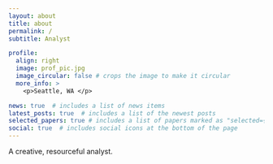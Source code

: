 ```yaml
---
layout: about
title: about
permalink: /
subtitle: Analyst

profile:
  align: right
  image: prof_pic.jpg
  image_circular: false # crops the image to make it circular
  more_info: >
    <p>Seattle, WA </p>

news: true  # includes a list of news items
latest_posts: true  # includes a list of the newest posts
selected_papers: true # includes a list of papers marked as "selected={true}"
social: true  # includes social icons at the bottom of the page
---
```


A creative, resourceful analyst.

